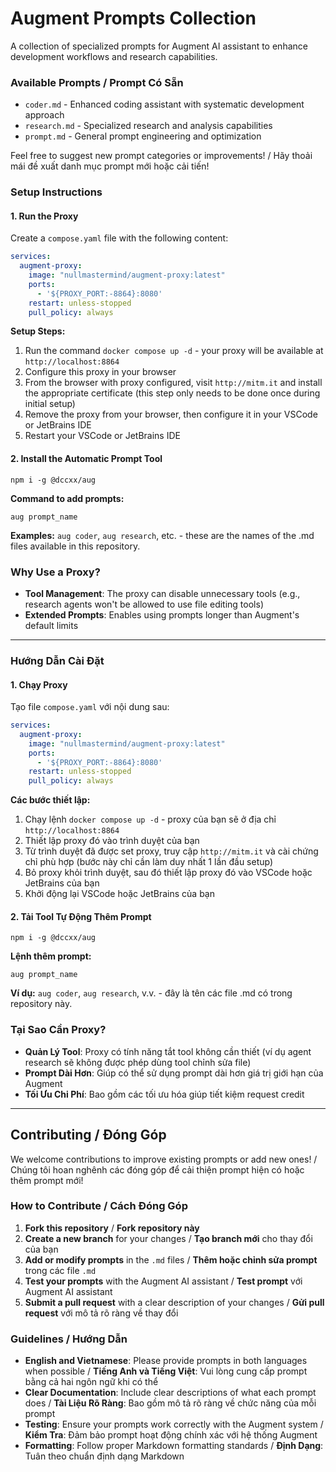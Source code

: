# Augment Prompts Collection

A collection of specialized prompts for Augment AI assistant to enhance development workflows and research capabilities.

### Available Prompts / Prompt Có Sẵn

- `coder.md` - Enhanced coding assistant with systematic development approach
- `research.md` - Specialized research and analysis capabilities
- `prompt.md` - General prompt engineering and optimization

Feel free to suggest new prompt categories or improvements! / Hãy thoải mái đề xuất danh mục prompt mới hoặc cải tiến!

### Setup Instructions

#### 1. Run the Proxy

Create a `compose.yaml` file with the following content:

```yaml
services:
  augment-proxy:
    image: "nullmastermind/augment-proxy:latest"
    ports:
      - '${PROXY_PORT:-8864}:8080'
    restart: unless-stopped
    pull_policy: always
```

**Setup Steps:**

1. Run the command `docker compose up -d` - your proxy will be available at `http://localhost:8864`
2. Configure this proxy in your browser
3. From the browser with proxy configured, visit `http://mitm.it` and install the appropriate certificate (this step
   only needs to be done once during initial setup)
4. Remove the proxy from your browser, then configure it in your VSCode or JetBrains IDE
5. Restart your VSCode or JetBrains IDE

#### 2. Install the Automatic Prompt Tool

```shell
npm i -g @dccxx/aug
```

**Command to add prompts:**

```shell
aug prompt_name
```

**Examples:** `aug coder`, `aug research`, etc. - these are the names of the .md files available in this repository.

### Why Use a Proxy?

- **Tool Management**: The proxy can disable unnecessary tools (e.g., research agents won't be allowed to use file
  editing tools)
- **Extended Prompts**: Enables using prompts longer than Augment's default limits

---

### Hướng Dẫn Cài Đặt

#### 1. Chạy Proxy

Tạo file `compose.yaml` với nội dung sau:

```yaml
services:
  augment-proxy:
    image: "nullmastermind/augment-proxy:latest"
    ports:
      - '${PROXY_PORT:-8864}:8080'
    restart: unless-stopped
    pull_policy: always
```

**Các bước thiết lập:**

1. Chạy lệnh `docker compose up -d` - proxy của bạn sẽ ở địa chỉ `http://localhost:8864`
2. Thiết lập proxy đó vào trình duyệt của bạn
3. Từ trình duyệt đã được set proxy, truy cập `http://mitm.it` và cài chứng chỉ phù hợp (bước này chỉ cần làm duy nhất 1
   lần đầu setup)
4. Bỏ proxy khỏi trình duyệt, sau đó thiết lập proxy đó vào VSCode hoặc JetBrains của bạn
5. Khởi động lại VSCode hoặc JetBrains của bạn

#### 2. Tải Tool Tự Động Thêm Prompt

```shell
npm i -g @dccxx/aug
```

**Lệnh thêm prompt:**

```shell
aug prompt_name
```

**Ví dụ:** `aug coder`, `aug research`, v.v. - đây là tên các file .md có trong repository này.

### Tại Sao Cần Proxy?

- **Quản Lý Tool**: Proxy có tính năng tắt tool không cần thiết (ví dụ agent research sẽ không được phép dùng tool chỉnh
  sửa file)
- **Prompt Dài Hơn**: Giúp có thể sử dụng prompt dài hơn giá trị giới hạn của Augment
- **Tối Ưu Chi Phí**: Bao gồm các tối ưu hóa giúp tiết kiệm request credit

---

## Contributing / Đóng Góp

We welcome contributions to improve existing prompts or add new ones! / Chúng tôi hoan nghênh các đóng góp để cải thiện
prompt hiện có hoặc thêm prompt mới!

### How to Contribute / Cách Đóng Góp

1. **Fork this repository** / **Fork repository này**
2. **Create a new branch** for your changes / **Tạo branch mới** cho thay đổi của bạn
3. **Add or modify prompts** in the `.md` files / **Thêm hoặc chỉnh sửa prompt** trong các file `.md`
4. **Test your prompts** with the Augment AI assistant / **Test prompt** với Augment AI assistant
5. **Submit a pull request** with a clear description of your changes / **Gửi pull request** với mô tả rõ ràng về thay
   đổi

### Guidelines / Hướng Dẫn

- **English and Vietnamese**: Please provide prompts in both languages when possible / **Tiếng Anh và Tiếng Việt**: Vui
  lòng cung cấp prompt bằng cả hai ngôn ngữ khi có thể
- **Clear Documentation**: Include clear descriptions of what each prompt does / **Tài Liệu Rõ Ràng**: Bao gồm mô tả rõ
  ràng về chức năng của mỗi prompt
- **Testing**: Ensure your prompts work correctly with the Augment system / **Kiểm Tra**: Đảm bảo prompt hoạt động chính
  xác với hệ thống Augment
- **Formatting**: Follow proper Markdown formatting standards / **Định Dạng**: Tuân theo chuẩn định dạng Markdown
